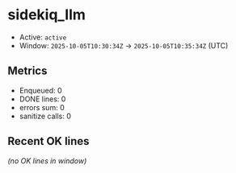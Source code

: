 # sidekiq_llm

- Active: `active`
- Window: `2025-10-05T10:30:34Z` → `2025-10-05T10:35:34Z` (UTC)

## Metrics
- Enqueued: 0
- DONE lines: 0
- errors sum: 0
- sanitize calls: 0

## Recent OK lines
_(no OK lines in window)_
